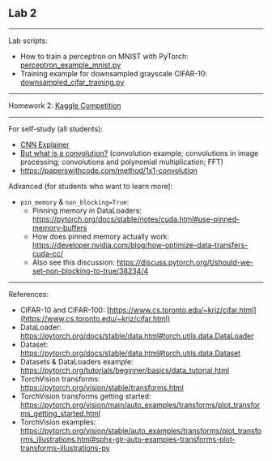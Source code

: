 ## Lab 2

***
Lab scripts: 
* How to train a perceptron on MNIST with PyTorch: [perceptron_example_mnist.py](./perceptron_example_mnist.py)
* Training example for downsampled grayscale CIFAR-10: [downsampled_cifar_training.py](./downsampled_cifar_training.py)

***
Homework 2: [Kaggle Competition](https://www.kaggle.com/t/79d63f85ccd848068578901502605679)

***
For self-study (all students):
  * [CNN Explainer](https://poloclub.github.io/cnn-explainer/)
  * [But what is a convolution?](https://www.youtube.com/watch?v=KuXjwB4LzSA) (convolution example; convolutions in image processing; convolutions and polynomial multiplication; FFT)
  * https://paperswithcode.com/method/1x1-convolution

Advanced (for students who want to learn more):
* `pin_memory` & `non_blocking=True`:
   * Pinning memory in DataLoaders: https://pytorch.org/docs/stable/notes/cuda.html#use-pinned-memory-buffers
   * How does pinned memory actually work: https://developer.nvidia.com/blog/how-optimize-data-transfers-cuda-cc/ 
   * Also see this discussion: https://discuss.pytorch.org/t/should-we-set-non-blocking-to-true/38234/4

***
References:
 - CIFAR-10 and CIFAR-100: [https://www.cs.toronto.edu/~kriz/cifar.html](https://www.cs.toronto.edu/~kriz/cifar.html)
 - DataLoader: https://pytorch.org/docs/stable/data.html#torch.utils.data.DataLoader
 - Dataset: https://pytorch.org/docs/stable/data.html#torch.utils.data.Dataset
 - Datasets & DataLoaders example: https://pytorch.org/tutorials/beginner/basics/data_tutorial.html
 - TorchVision transforms: https://pytorch.org/vision/stable/transforms.html
 - TorchVision transforms getting started: https://pytorch.org/vision/main/auto_examples/transforms/plot_transforms_getting_started.html
 - TorchVision examples: https://pytorch.org/vision/stable/auto_examples/transforms/plot_transforms_illustrations.html#sphx-glr-auto-examples-transforms-plot-transforms-illustrations-py
